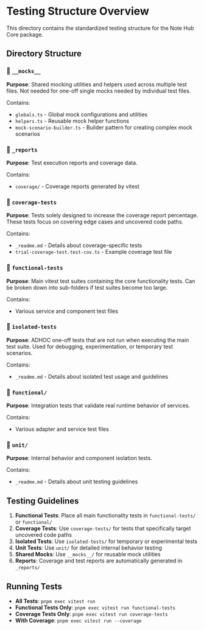 # Testing Structure Overview

This directory contains the standardized testing structure for the Note Hub Core package.

## Directory Structure

### 📁 `__mocks__`

**Purpose**: Shared mocking utilities and helpers used across multiple test files. Not needed for one-off single mocks needed by individual test files.

Contains:

- `globals.ts` - Global mock configurations and utilities
- `helpers.ts` - Reusable mock helper functions
- `mock-scenario-builder.ts` - Builder pattern for creating complex mock scenarios

### 📁 `_reports`

**Purpose**: Test execution reports and coverage data.

Contains:

- `coverage/` - Coverage reports generated by vitest

### 📁 `coverage-tests`

**Purpose**: Tests solely designed to increase the coverage report percentage. These tests focus on covering edge cases and uncovered code paths.

Contains:

- `_readme.md` - Details about coverage-specific tests
- `trial-coverage-test.test-cov.ts` - Example coverage test file

### 📁 `functional-tests`

**Purpose**: Main vitest test suites containing the core functionality tests. Can be broken down into sub-folders if test suites become too large.

Contains:

- Various service and component test files

### 📁 `isolated-tests`

**Purpose**: ADHOC one-off tests that are not run when executing the main test suite. Used for debugging, experimentation, or temporary test scenarios.

Contains:

- `_readme.md` - Details about isolated test usage and guidelines

### 📁 `functional/`

**Purpose**: Integration tests that validate real runtime behavior of services.

Contains:

- Various adapter and service test files

### 📁 `unit/`

**Purpose**: Internal behavior and component isolation tests.

Contains:

- `_readme.md` - Details about unit testing guidelines

## Testing Guidelines

1. **Functional Tests**: Place all main functionality tests in `functional-tests/` or `functional/`
2. **Coverage Tests**: Use `coverage-tests/` for tests that specifically target uncovered code paths
3. **Isolated Tests**: Use `isolated-tests/` for temporary or experimental tests
4. **Unit Tests**: Use `unit/` for detailed internal behavior testing
5. **Shared Mocks**: Use `__mocks__/` for reusable mock utilities
6. **Reports**: Coverage and test reports are automatically generated in `_reports/`

## Running Tests

- **All Tests**: `pnpm exec vitest run`
- **Functional Tests Only**: `pnpm exec vitest run functional-tests`
- **Coverage Tests Only**: `pnpm exec vitest run coverage-tests`
- **With Coverage**: `pnpm exec vitest run --coverage`
